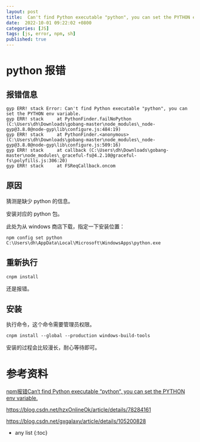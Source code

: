 ```yaml
---
layout: post
title:  Can't find Python executable "python", you can set the PYTHON env variable.
date:  2022-10-01 09:22:02 +0800
categories: [JS]
tags: [js, error, npm, sh]
published: true
---
```

# python 报错

## 报错信息

```
gyp ERR! stack Error: Can't find Python executable "python", you can set the PYTHON env variable.
gyp ERR! stack     at PythonFinder.failNoPython (C:\Users\dh\Downloads\gobang-master\node_modules\_node-gyp@3.8.0@node-gyp\lib\configure.js:484:19)
gyp ERR! stack     at PythonFinder.<anonymous> (C:\Users\dh\Downloads\gobang-master\node_modules\_node-gyp@3.8.0@node-gyp\lib\configure.js:509:16)
gyp ERR! stack     at callback (C:\Users\dh\Downloads\gobang-master\node_modules\_graceful-fs@4.2.10@graceful-fs\polyfills.js:306:20)
gyp ERR! stack     at FSReqCallback.oncom
```

## 原因

猜测是缺少 python 的信息。

安装对应的 python 包。

此处为从 windows 商店下载，指定一下安装位置：

```
npm config set python C:\Users\dh\AppData\Local\Microsoft\WindowsApps\python.exe
```

## 重新执行

```
cnpm install
```

还是报错。

## 安装

执行命令，这个命令需要管理员权限。

```
cnpm install --global --production windows-build-tools
```

安装的过程会比较漫长，耐心等待即可。

# 参考资料

[npm报错Can‘t find Python executable “python“, you can set the PYTHON env variable.](https://blog.csdn.net/u012069313/article/details/122734723)

https://blog.csdn.net/hzxOnlineOk/article/details/78284161

https://blog.csdn.net/gxgalaxy/article/details/105200828

* any list
{:toc}